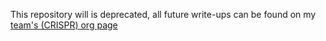 This repository will is deprecated, all future write-ups can be found on my [team's (CRISPR) org page](https://github.com/CR15PR)
